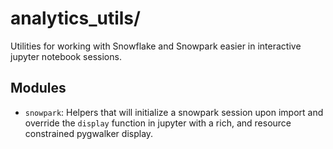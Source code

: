 # analytics_utils/

Utilities for working with Snowflake and Snowpark easier in interactive jupyter
notebook sessions.

## Modules

- `snowpark`: Helpers that will initialize a snowpark session upon import and override
the `display` function in jupyter with a rich, and resource constrained
pygwalker display.